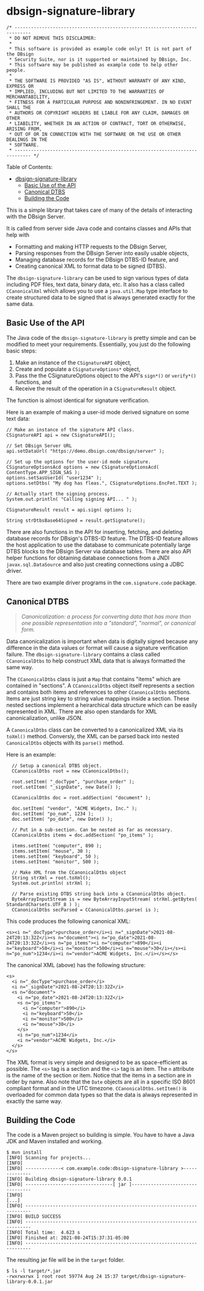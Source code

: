 # dbsign-signature-library

```
/* ----------------------------------------------------------------------------
 * DO NOT REMOVE THIS DISCLAIMER:
 *
 * This software is provided as example code only! It is not part of the DBsign
 * Security Suite, nor is it supported or maintained by DBsign, Inc.
 * This software may be published as example code to help other people.
 *
 * THE SOFTWARE IS PROVIDED "AS IS", WITHOUT WARRANTY OF ANY KIND, EXPRESS OR
 * IMPLIED, INCLUDING BUT NOT LIMITED TO THE WARRANTIES OF MERCHANTABILITY,
 * FITNESS FOR A PARTICULAR PURPOSE AND NONINFRINGEMENT. IN NO EVENT SHALL THE
 * AUTHORS OR COPYRIGHT HOLDERS BE LIABLE FOR ANY CLAIM, DAMAGES OR OTHER
 * LIABILITY, WHETHER IN AN ACTION OF CONTRACT, TORT OR OTHERWISE, ARISING FROM,
 * OUT OF OR IN CONNECTION WITH THE SOFTWARE OR THE USE OR OTHER DEALINGS IN THE
 * SOFTWARE.
 * ---------------------------------------------------------------------------- */
```

Table of Contents:
- [dbsign-signature-library](#dbsign-signature-library)
  - [Basic Use of the API](#basic-use-of-the-api)
  - [Canonical DTBS](#canonical-dtbs)
  - [Building the Code](#building-the-code)

This is a simple library that takes care of many of the details of interacting with the DBsign Server.  

It is called from server side Java code and contains classes and APIs that help with

- Formatting and making HTTP requests to the DBsign Server,
- Parsing responses from the DBsign Server into easily usable objects,
- Managing database records for the DBsign DTBS-ID feature, and
- Creating canonical XML to format data to be signed (DTBS).

The `dbsign-signature-library` can be used to sign various types of data including PDF files, text data, binary data, etc.  It also has a class called `CCanonicalXml` which allows you to use a `java.util.Map` type interface to create structured data to be signed that is always generated exactly for the same data.

## Basic Use of the API

The Java code of the `dbsign-signature-library` is pretty simple and can be modified to meet your requirements.  Essentially, you just do the following basic steps: 

1. Make an instance of the `CSignatureAPI` object,
2. Create and populate a `CSignatureOptions*` object,
3. Pass the the CSignatureOptions object to the API's `sign*()` or `verify*()` functions, and
4. Receive the result of the operation in a `CSignatureResult` object.

The function is almost identical for signature verification.

Here is an example of making a user-id mode derived signature on some text data:

```
// Make an instance of the signature API class.
CSignatureAPI api = new CSignatureAPI();

// Set DBsign Server URL
api.setDataUrl( "https://demo.dbsign.com/dbsign/server" );

// Set up the options for the user-id mode signature.
CSignatureOptionsAcd options = new CSignatureOptionsAcd( ContentType.APP_SIGN_SAS );
options.setSasUserId( "user1234" );
options.setDtbs( "My dog has fleas.", CSignatureOptions.EncFmt.TEXT );

// Actually start the signing process.
System.out.println( "Calling signing API... " );

CSignatureResult result = api.sign( options );

String strDtbsBase64Signed = result.getSignature();
```

There are also functions in the API for inserting, fetching, and deleting database records for DBsign's DTBS-ID feature.  The DTBS-ID feature allows the host application to use the database to communicate potentially large DTBS blocks to the DBsign Server via database tables.  There are also API helper functions for obtaining database connections from a JNDI `javax.sql.DataSource` and also just creating connections using a JDBC driver.  

There are two example driver programs in the `com.signature.code` package.

## Canonical DTBS

> *Canonicalization: a process for converting data that has more than one possible representation into a "standard", "normal", or canonical form.*

Data canonicalization is important when data is digitally signed because any difference in the data values or format will cause a signature verification failure.  The `dbsign-signature-library` contains a class called `CCanonicalDtbs` to help construct XML data that is always formatted the same way.

The `CCanonicalDtbs` class is just a `Map` that contains "items" which are contained in "sections".  A `CCanonicalDtbs` object itself represents a section and contains both items and references to other `CCanonicalDtbs` sections. Items are just string key to string value mappings inside a section. These nested sections implement a heirarchical data structure which can be easily represented in XML.  There are also open standards for XML canonicalization, unlike JSON.

A `CanonicalDtbs` class can be converted to a canonicalized XML via its `toXml()` method.  Conversly, the XML can be parsed back into nested `CanonicalDtbs` objects with its `parse()` method.

Here is an example:

```
  // Setup a canonical DTBS object.
  CCanonicalDtbs root = new CCanonicalDtbs();

  root.setItem( "_docType", "purchase_order" );
  root.setItem( "_signDate", new Date() );

  CCanonicalDtbs doc = root.addSection( "document" );

  doc.setItem( "vendor", "ACME Widgets, Inc." );
  doc.setItem( "po_num", 1234 );
  doc.setItem( "po_date", new Date() );

  // Put in a sub-section. Can be nested as far as necessary.
  CCanonicalDtbs items = doc.addSection( "po_items" );

  items.setItem( "computer", 890 );
  items.setItem( "mouse", 30 );
  items.setItem( "keyboard", 50 );
  items.setItem( "monitor", 500 );

  // Make XML from the CCanonicalDtbs object
  String strXml = root.toXml();
  System.out.println( strXml );

  // Parse existing DTBS string back into a CCanonicalDtbs object.
  ByteArrayInputStream is = new ByteArrayInputStream( strXml.getBytes( StandardCharsets.UTF_8 ) );
  CCanonicalDtbs secParsed = CCanonicalDtbs.parse( is );
```

This code produces the following canonical XML:

```
<s><i n="_docType">purchase_order</i><i n="_signDate">2021-08-24T20:13:32Z</i><s n="document"><i n="po_date">2021-08-24T20:13:32Z</i><s n="po_items"><i n="computer">890</i><i n="keyboard">50</i><i n="monitor">500</i><i n="mouse">30</i></s><i n="po_num">1234</i><i n="vendor">ACME Widgets, Inc.</i></s></s>
```

The canonical XML (above) has the following structure:

```
<s>
  <i n="_docType">purchase_order</i>
  <i n="_signDate">2021-08-24T20:13:32Z</i>
  <s n="document">
    <i n="po_date">2021-08-24T20:13:32Z</i>
    <s n="po_items">
      <i n="computer">890</i>
      <i n="keyboard">50</i>
      <i n="monitor">500</i>
      <i n="mouse">30</i>
    </s>
    <i n="po_num">1234</i>
    <i n="vendor">ACME Widgets, Inc.</i>
  </s>
</s>
```

The XML format is very simple and designed to be as space-efficient as possible.  The `<s>` tag is a section and the `<i>` tag is an item.  The `n` attribute is the name of the section or item.  Notice that the items in a section are in order by name.  Also note that the `Date` objects are all in a specific ISO 8601 compliant format and in the UTC timezone.  `CCanonicalDtbs.setItem()` is overloaded for common data types so that the data is always represented in exactly the same way.

## Building the Code

The code is a Maven project so building is simple.  You have to have a Java JDK and Maven installed and working.

```
$ mvn install
[INFO] Scanning for projects...
[INFO] 
[INFO] -------------< com.example.code:dbsign-signature-library >--------------
[INFO] Building dbsign-signature-library 0.0.1
[INFO] --------------------------------[ jar ]---------------------------------
[INFO] 
[...]
[INFO] ------------------------------------------------------------------------
[INFO] BUILD SUCCESS
[INFO] ------------------------------------------------------------------------
[INFO] Total time:  4.623 s
[INFO] Finished at: 2021-08-24T15:37:31-05:00
[INFO] ------------------------------------------------------------------------
```

The resulting jar file will be in the `target` folder.

```
$ ls -l target/*.jar
-rwxrwxrwx 1 root root 59774 Aug 24 15:37 target/dbsign-signature-library-0.0.1.jar
```
